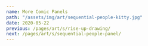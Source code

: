 ```yaml
---
name: More Comic Panels
path: "/assets/img/art/sequential-people-kitty.jpg"
date: 2020-05-22
previous: /pages/art/s/rise-up-drawing/
next: /pages/art/s/sequential-people-panel/
---
```

